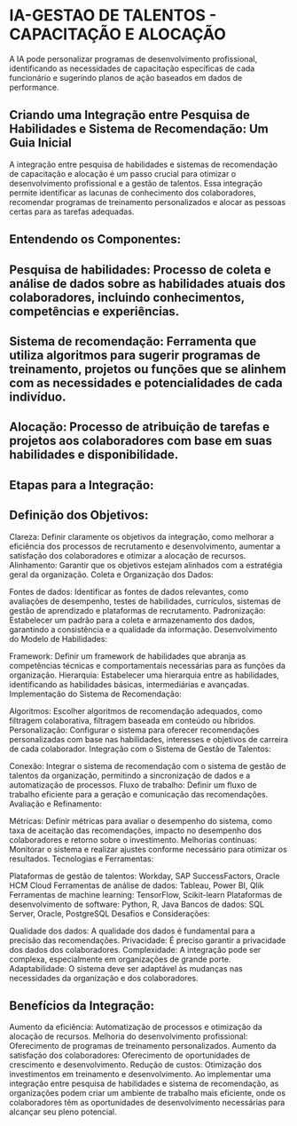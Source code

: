 # IA-GESTAO DE TALENTOS - CAPACITAÇÃO E ALOCAÇÃO
A IA pode personalizar programas de desenvolvimento profissional, identificando as necessidades de capacitação específicas de cada funcionário e sugerindo planos de ação baseados em dados de performance.

## Criando uma Integração entre Pesquisa de Habilidades e Sistema de Recomendação: Um Guia Inicial
A integração entre pesquisa de habilidades e sistemas de recomendação de capacitação e alocação é um passo crucial para otimizar o desenvolvimento profissional e a gestão de talentos. Essa integração permite identificar as lacunas de conhecimento dos colaboradores, recomendar programas de treinamento personalizados e alocar as pessoas certas para as tarefas adequadas.

## Entendendo os Componentes:

## Pesquisa de habilidades: Processo de coleta e análise de dados sobre as habilidades atuais dos colaboradores, incluindo conhecimentos, competências e experiências.
## Sistema de recomendação: Ferramenta que utiliza algoritmos para sugerir programas de treinamento, projetos ou funções que se alinhem com as necessidades e potencialidades de cada indivíduo.
## Alocação: Processo de atribuição de tarefas e projetos aos colaboradores com base em suas habilidades e disponibilidade.

## Etapas para a Integração:

## Definição dos Objetivos:

Clareza: Definir claramente os objetivos da integração, como melhorar a eficiência dos processos de recrutamento e desenvolvimento, aumentar a satisfação dos colaboradores e otimizar a alocação de recursos.
Alinhamento: Garantir que os objetivos estejam alinhados com a estratégia geral da organização.
Coleta e Organização dos Dados:

Fontes de dados: Identificar as fontes de dados relevantes, como avaliações de desempenho, testes de habilidades, currículos, sistemas de gestão de aprendizado e plataformas de recrutamento.
Padronização: Estabelecer um padrão para a coleta e armazenamento dos dados, garantindo a consistência e a qualidade da informação.
Desenvolvimento do Modelo de Habilidades:

Framework: Definir um framework de habilidades que abranja as competências técnicas e comportamentais necessárias para as funções da organização.
Hierarquia: Estabelecer uma hierarquia entre as habilidades, identificando as habilidades básicas, intermediárias e avançadas.
Implementação do Sistema de Recomendação:

Algoritmos: Escolher algoritmos de recomendação adequados, como filtragem colaborativa, filtragem baseada em conteúdo ou híbridos.
Personalização: Configurar o sistema para oferecer recomendações personalizadas com base nas habilidades, interesses e objetivos de carreira de cada colaborador.
Integração com o Sistema de Gestão de Talentos:

Conexão: Integrar o sistema de recomendação com o sistema de gestão de talentos da organização, permitindo a sincronização de dados e a automatização de processos.
Fluxo de trabalho: Definir um fluxo de trabalho eficiente para a geração e comunicação das recomendações.
Avaliação e Refinamento:

Métricas: Definir métricas para avaliar o desempenho do sistema, como taxa de aceitação das recomendações, impacto no desempenho dos colaboradores e retorno sobre o investimento.
Melhorias contínuas: Monitorar o sistema e realizar ajustes conforme necessário para otimizar os resultados.
Tecnologias e Ferramentas:

Plataformas de gestão de talentos: Workday, SAP SuccessFactors, Oracle HCM Cloud
Ferramentas de análise de dados: Tableau, Power BI, Qlik
Ferramentas de machine learning: TensorFlow, Scikit-learn
Plataformas de desenvolvimento de software: Python, R, Java
Bancos de dados: SQL Server, Oracle, PostgreSQL
Desafios e Considerações:

Qualidade dos dados: A qualidade dos dados é fundamental para a precisão das recomendações.
Privacidade: É preciso garantir a privacidade dos dados dos colaboradores.
Complexidade: A integração pode ser complexa, especialmente em organizações de grande porte.
Adaptabilidade: O sistema deve ser adaptável às mudanças nas necessidades da organização e dos colaboradores.

## Benefícios da Integração:

Aumento da eficiência: Automatização de processos e otimização da alocação de recursos.
Melhoria do desenvolvimento profissional: Oferecimento de programas de treinamento personalizados.
Aumento da satisfação dos colaboradores: Oferecimento de oportunidades de crescimento e desenvolvimento.
Redução de custos: Otimização dos investimentos em treinamento e desenvolvimento.
Ao implementar uma integração entre pesquisa de habilidades e sistema de recomendação, as organizações podem criar um ambiente de trabalho mais eficiente, onde os colaboradores têm as oportunidades de desenvolvimento necessárias para alcançar seu pleno potencial.

